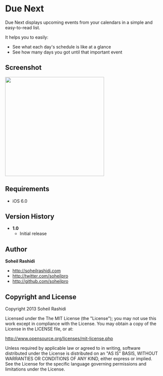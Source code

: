 # Due Next
Due Next displays upcoming events from your calendars in a simple and easy-to-read list.

It helps you to easily:

- See what each day's schedule is like at a glance
- See how many days you got until that important event 

 
## Screenshot
<img src="http://a1.mzstatic.com/us/r30/Purple/v4/e7/1a/48/e71a4840-dd14-6f06-c191-49efacae5459/mzl.qvcmfwey.png?downloadKey=1382614340_c7b0fa47a3aaeed448ab64ce32a11d7a" width="320" />

## Requirements
+ iOS 6.0

## Version History
+ **1.0**
	+ Initial release

## Author
**Soheil Rashidi**

+ http://soheilrashidi.com
+ http://twitter.com/soheilpro
+ http://github.com/soheilpro

## Copyright and License
Copyright 2013 Soheil Rashidi

Licensed under the The MIT License (the "License");
you may not use this work except in compliance with the License.
You may obtain a copy of the License in the LICENSE file, or at:

http://www.opensource.org/licenses/mit-license.php

Unless required by applicable law or agreed to in writing, software
distributed under the License is distributed on an "AS IS" BASIS,
WITHOUT WARRANTIES OR CONDITIONS OF ANY KIND, either express or implied.
See the License for the specific language governing permissions and
limitations under the License.